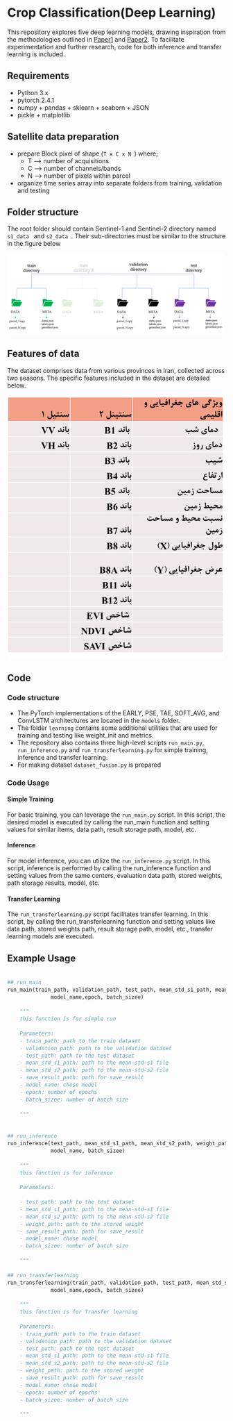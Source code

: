 # Crop Classification(Deep Learning)
This repository explores five deep learning models, drawing inspiration from the methodologies outlined in [Paper1](https://www.mdpi.com/2072-4292/13/22/4668) and [Paper2](https://arxiv.org/abs/1911.07757).
To facilitate experimentation and further research, code for both inference and transfer learning is included. 

## Requirements
- Python 3.x
- pytorch 2.4.1
- numpy + pandas + sklearn + seaborn + JSON
- pickle + matplotlib

## Satellite data preparation
* prepare Block pixel of shape (```T x C x N ```) where;
    * T --> number of acquisitions
    * C --> number of channels/bands
    * N --> number of pixels within parcel
* organize time series array into separate folders from training, validation and testing

## Folder structure
The root folder should contain Sentinel-1 and Sentinel-2 directory named ```s1_data ``` and ```s2_data ```. Their sub-directories must be similar to the structure in the figure below

<img src="assets/folder_structure.PNG" alt="folder structure" width="500">

## Features of data
The dataset comprises data from various provinces in Iran, collected across two seasons. The specific features included in the dataset are detailed below.

<img src="assets/bands.jpeg" alt="features of data" width="500">

## Code 

### Code structure
- The PyTorch implementations of the EARLY, PSE, TAE, SOFT_AVG, and ConvLSTM architectures are located in the `models` folder. 
- The folder `learning` contains some additional utilities that are used for training and testing like weight_init and metrics. 
- The repository also contains three high-level scripts `run_main.py`, `run_inference.py` and `run_transferlearning.py` for simple training, inference and transfer learning. 
- For making dataset `dataset_fusion.py` is prepared 

### Code Usage 

#### Simple Training
For basic training, you can leverage the `run_main.py` script. In this script, the desired model is executed by calling the run_main function and setting values for similar items, data path, result storage path, model, etc.

#### Inference
For model inference, you can utilize the `run_inference.py` script. In this script, inference is performed by calling the run_inference function and setting values from the same centers, evaluation data path, stored weights, path storage results, model, etc.

#### Transfer Learning
The `run_transferlearning.py` script facilitates transfer learning. In this script, by calling the run_transferlearning function and setting values like data path, stored weights path, result storage path, model, etc., transfer learning models are executed.

## Example Usage

```python

## run_main
run_main(train_path, validation_path, test_path, mean_std_s1_path, mean_std_s2_path, save_result_path,
              model_name,epoch, batch_sizee)

    """
    this function is for simple run
    
    Parameters:
    - train_path: path to the train dataset
    - validation_path: path to the validation dataset
	- test_path: path to the test dataset
	- mean_std_s1_path: path to the mean-std-s1 file
	- mean_std_s2_path: path to the mean-std-s2 file
	- save_result_path: path for save_result
	- model_name: chose model
	- epoch: number of epochs
	- batch_sizee: number of batch size
	
    """


## run_inference
run_inference(test_path, mean_std_s1_path, mean_std_s2_path, weight_path, save_result_path,
              model_name, batch_sizee)

    """
    this function is for inference
    
    Parameters:

	- test_path: path to the test dataset
	- mean_std_s1_path: path to the mean-std-s1 file
	- mean_std_s2_path: path to the mean-std-s2 file
	- weight_path: path to the stored weight
	- save_result_path: path for save_result
	- model_name: chose model
	- batch_sizee: number of batch size
	
    """

## run_transferlearning
run_transferlearning(train_path, validation_path, test_path, mean_std_s1_path, mean_std_s2_path,weight_path, save_result_path,
              model_name,epoch, batch_sizee)

    """
    this function is for Transfer learning
    
    Parameters:
    - train_path: path to the train dataset
    - validation_path: path to the validation dataset
	- test_path: path to the test dataset
	- mean_std_s1_path: path to the mean-std-s1 file
	- mean_std_s2_path: path to the mean-std-s2 file
	- weight_path: path to the stored weight	
	- save_result_path: path for save_result
	- model_name: chose model
	- epoch: number of epochs
	- batch_sizee: number of batch size
	
    """

```

